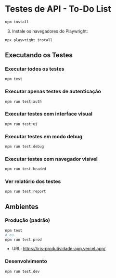 # Testes de API - To-Do List

```bash
npm install
```

3. Instale os navegadores do Playwright:

```bash
npx playwright install
```

## Executando os Testes

### Executar todos os testes

```bash
npm test
```

### Executar apenas testes de autenticação

```bash
npm run test:auth
```

### Executar testes com interface visual

```bash
npm run test:ui
```

### Executar testes em modo debug

```bash
npm run test:debug
```

### Executar testes com navegador visível

```bash
npm run test:headed
```

### Ver relatório dos testes

```bash
npm run test:report
```

## Ambientes

### Produção (padrão)

```bash
npm test
# ou
npm run test:prod
```

- URL: https://iris-produtividade-app.vercel.app/

### Desenvolvimento

```bash
npm run test:dev
```
